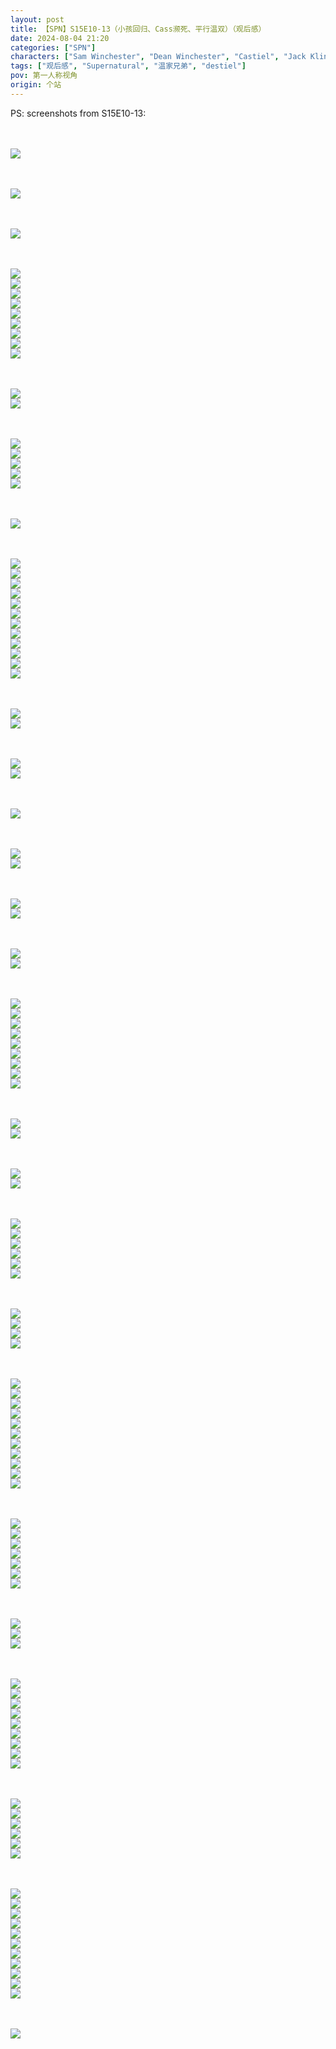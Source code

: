 ```yaml
---
layout: post
title: 【SPN】S15E10-13（小孩回归、Cass濒死、平行温双）（观后感）
date: 2024-08-04 21:20
categories: ["SPN"]
characters: ["Sam Winchester", "Dean Winchester", "Castiel", "Jack Kline"]
tags: ["观后感", "Supernatural", "温家兄弟", "destiel"]
pov: 第一人称视角
origin: 个站
---
```


PS: screenshots from S15E10-13:

<br><br>
![](/assets/images/SPN/S15/2024-08-02-SPN-1510-1.jpg)
<br>

<br><br>
![](/assets/images/SPN/S15/2024-08-02-SPN-1511-1.jpg)
<br>

<br><br>
![](/assets/images/SPN/S15/2024-08-03-SPN-1511-2.jpg)
<br>

<br><br>
![](/assets/images/SPN/S15/2024-08-03-SPN-1511-3.jpg)
<br>
![](/assets/images/SPN/S15/2024-08-03-SPN-1511-4.jpg)
<br>
![](/assets/images/SPN/S15/2024-08-03-SPN-1511-5.jpg)
<br>
![](/assets/images/SPN/S15/2024-08-03-SPN-1511-6.jpg)
<br>
![](/assets/images/SPN/S15/2024-08-03-SPN-1511-7.jpg)
<br>
![](/assets/images/SPN/S15/2024-08-03-SPN-1511-8.jpg)
<br>
![](/assets/images/SPN/S15/2024-08-03-SPN-1511-9.jpg)
<br>
![](/assets/images/SPN/S15/2024-08-03-SPN-1511-10.jpg)
<br>
![](/assets/images/SPN/S15/2024-08-03-SPN-1511-11.jpg)
<br>

<br><br>
![](/assets/images/SPN/S15/2024-08-03-SPN-1511-12.jpg)
<br>
![](/assets/images/SPN/S15/2024-08-03-SPN-1511-13.jpg)
<br>

<br><br>
![](/assets/images/SPN/S15/2024-08-03-SPN-1512-1.jpg)
<br>
![](/assets/images/SPN/S15/2024-08-03-SPN-1512-2.jpg)
<br>
![](/assets/images/SPN/S15/2024-08-03-SPN-1512-3.jpg)
<br>
![](/assets/images/SPN/S15/2024-08-03-SPN-1512-4.jpg)
<br>
![](/assets/images/SPN/S15/2024-08-03-SPN-1512-5.jpg)
<br>

<br><br>
![](/assets/images/SPN/S15/2024-08-03-SPN-1512-6.jpg)
<br>

<br><br>
![](/assets/images/SPN/S15/2024-08-03-SPN-1512-7.jpg)
<br>
![](/assets/images/SPN/S15/2024-08-03-SPN-1512-8.jpg)
<br>
![](/assets/images/SPN/S15/2024-08-03-SPN-1512-9.jpg)
<br>
![](/assets/images/SPN/S15/2024-08-03-SPN-1512-10.jpg)
<br>
![](/assets/images/SPN/S15/2024-08-03-SPN-1512-11.jpg)
<br>
![](/assets/images/SPN/S15/2024-08-03-SPN-1512-12.jpg)
<br>
![](/assets/images/SPN/S15/2024-08-03-SPN-1512-13.jpg)
<br>
![](/assets/images/SPN/S15/2024-08-03-SPN-1512-14.jpg)
<br>
![](/assets/images/SPN/S15/2024-08-03-SPN-1512-15.jpg)
<br>
![](/assets/images/SPN/S15/2024-08-03-SPN-1512-16.jpg)
<br>
![](/assets/images/SPN/S15/2024-08-03-SPN-1512-17.jpg)
<br>
![](/assets/images/SPN/S15/2024-08-03-SPN-1512-18.jpg)
<br>

<br><br>
![](/assets/images/SPN/S15/2024-08-03-SPN-1512-19.jpg)
<br>
![](/assets/images/SPN/S15/2024-08-03-SPN-1512-20.jpg)
<br>

<br><br>
![](/assets/images/SPN/S15/2024-08-03-SPN-1512-21.jpg)
<br>
![](/assets/images/SPN/S15/2024-08-03-SPN-1512-22.jpg)
<br>

<br><br>
![](/assets/images/SPN/S15/2024-08-03-SPN-1512-23.jpg)
<br>

<br><br>
![](/assets/images/SPN/S15/2024-08-03-SPN-1512-24.jpg)
<br>
![](/assets/images/SPN/S15/2024-08-03-SPN-1512-25.jpg)
<br>

<br><br>
![](/assets/images/SPN/S15/2024-08-03-SPN-1512-26.jpg)
<br>
![](/assets/images/SPN/S15/2024-08-03-SPN-1512-27.jpg)
<br>

<br><br>
![](/assets/images/SPN/S15/2024-08-03-SPN-1513-1.jpg)
<br>
![](/assets/images/SPN/S15/2024-08-04-SPN-1513-45.jpg)
<br>

<br><br>
![](/assets/images/SPN/S15/2024-08-03-SPN-1513-5.jpg)
<br>
![](/assets/images/SPN/S15/2024-08-03-SPN-1513-6.jpg)
<br>
![](/assets/images/SPN/S15/2024-08-03-SPN-1513-7.jpg)
<br>
![](/assets/images/SPN/S15/2024-08-03-SPN-1513-8.jpg)
<br>
![](/assets/images/SPN/S15/2024-08-03-SPN-1513-9.jpg)
<br>
![](/assets/images/SPN/S15/2024-08-03-SPN-1513-10.jpg)
<br>
![](/assets/images/SPN/S15/2024-08-03-SPN-1513-11.jpg)
<br>
![](/assets/images/SPN/S15/2024-08-03-SPN-1513-12.jpg)
<br>
![](/assets/images/SPN/S15/2024-08-03-SPN-1513-13.jpg)
<br>

<br><br>
![](/assets/images/SPN/S15/2024-08-03-SPN-1513-14.jpg)
<br>
![](/assets/images/SPN/S15/2024-08-03-SPN-1513-15.jpg)
<br>

<br><br>
![](/assets/images/SPN/S15/2024-08-03-SPN-1513-16.jpg)
<br>
![](/assets/images/SPN/S15/2024-08-03-SPN-1513-17.jpg)
<br>

<br><br>
![](/assets/images/SPN/S15/2024-08-03-SPN-1513-18.jpg)
<br>
![](/assets/images/SPN/S15/2024-08-03-SPN-1513-19.jpg)
<br>
![](/assets/images/SPN/S15/2024-08-03-SPN-1513-20.jpg)
<br>
![](/assets/images/SPN/S15/2024-08-03-SPN-1513-21.jpg)
<br>
![](/assets/images/SPN/S15/2024-08-03-SPN-1513-22.jpg)
<br>
![](/assets/images/SPN/S15/2024-08-03-SPN-1513-23.jpg)
<br>

<br><br>
![](/assets/images/SPN/S15/2024-08-03-SPN-1513-24.jpg)
<br>
![](/assets/images/SPN/S15/2024-08-03-SPN-1513-25.jpg)
<br>
![](/assets/images/SPN/S15/2024-08-03-SPN-1513-26.jpg)
<br>
![](/assets/images/SPN/S15/2024-08-03-SPN-1513-27.jpg)
<br>

<br><br>
![](/assets/images/SPN/S15/2024-08-03-SPN-1513-28.jpg)
<br>
![](/assets/images/SPN/S15/2024-08-03-SPN-1513-29.jpg)
<br>
![](/assets/images/SPN/S15/2024-08-03-SPN-1513-30.jpg)
<br>
![](/assets/images/SPN/S15/2024-08-03-SPN-1513-31.jpg)
<br>
![](/assets/images/SPN/S15/2024-08-03-SPN-1513-32.jpg)
<br>
![](/assets/images/SPN/S15/2024-08-03-SPN-1513-33.jpg)
<br>
![](/assets/images/SPN/S15/2024-08-03-SPN-1513-34.jpg)
<br>
![](/assets/images/SPN/S15/2024-08-03-SPN-1513-35.jpg)
<br>
![](/assets/images/SPN/S15/2024-08-03-SPN-1513-36.jpg)
<br>
![](/assets/images/SPN/S15/2024-08-03-SPN-1513-37.jpg)
<br>
![](/assets/images/SPN/S15/2024-08-04-SPN-1513-38.jpg)
<br>

<br><br>
![](/assets/images/SPN/S15/2024-08-04-SPN-1513-39.jpg)
<br>
![](/assets/images/SPN/S15/2024-08-04-SPN-1513-40.jpg)
<br>
![](/assets/images/SPN/S15/2024-08-04-SPN-1513-41.jpg)
<br>
![](/assets/images/SPN/S15/2024-08-04-SPN-1513-42.jpg)
<br>
![](/assets/images/SPN/S15/2024-08-04-SPN-1513-43.jpg)
<br>
![](/assets/images/SPN/S15/2024-08-04-SPN-1513-44.jpg)
<br>
![](/assets/images/SPN/S15/2024-08-04-SPN-1513-46.jpg)
<br>

<br><br>
![](/assets/images/SPN/S15/2024-08-04-SPN-1513-47.jpg)
<br>
![](/assets/images/SPN/S15/2024-08-04-SPN-1513-48.jpg)
<br>
![](/assets/images/SPN/S15/2024-08-04-SPN-1513-49.jpg)
<br>

<br><br>
![](/assets/images/SPN/S15/2024-08-04-SPN-1513-50.jpg)
<br>
![](/assets/images/SPN/S15/2024-08-04-SPN-1513-51.jpg)
<br>
![](/assets/images/SPN/S15/2024-08-04-SPN-1513-52.jpg)
<br>
![](/assets/images/SPN/S15/2024-08-04-SPN-1513-53.jpg)
<br>
![](/assets/images/SPN/S15/2024-08-04-SPN-1513-54.jpg)
<br>
![](/assets/images/SPN/S15/2024-08-04-SPN-1513-55.jpg)
<br>
![](/assets/images/SPN/S15/2024-08-04-SPN-1513-56.jpg)
<br>
![](/assets/images/SPN/S15/2024-08-04-SPN-1513-57.jpg)
<br>
![](/assets/images/SPN/S15/2024-08-04-SPN-1513-58.jpg)
<br>

<br><br>
![](/assets/images/SPN/S15/2024-08-04-SPN-1513-59.jpg)
<br>
![](/assets/images/SPN/S15/2024-08-04-SPN-1513-60.jpg)
<br>
![](/assets/images/SPN/S15/2024-08-04-SPN-1513-61.jpg)
<br>
![](/assets/images/SPN/S15/2024-08-04-SPN-1513-62.jpg)
<br>
![](/assets/images/SPN/S15/2024-08-04-SPN-1513-63.jpg)
<br>
![](/assets/images/SPN/S15/2024-08-04-SPN-1513-64.jpg)
<br>


<br><br>
![](/assets/images/SPN/S15/2024-08-03-SPN-1513-2.jpg)
<br>
![](/assets/images/SPN/S15/2024-08-03-SPN-1513-3.jpg)
<br>
![](/assets/images/SPN/S15/2024-08-03-SPN-1513-4.jpg)
<br>
![](/assets/images/SPN/S15/2024-08-04-SPN-1513-65.jpg)
<br>
![](/assets/images/SPN/S15/2024-08-04-SPN-1513-66.jpg)
<br>
![](/assets/images/SPN/S15/2024-08-04-SPN-1513-67.jpg)
<br>
![](/assets/images/SPN/S15/2024-08-04-SPN-1513-68.jpg)
<br>
![](/assets/images/SPN/S15/2024-08-04-SPN-1513-69.jpg)
<br>
![](/assets/images/SPN/S15/2024-08-04-SPN-1513-70.jpg)
<br>
![](/assets/images/SPN/S15/2024-08-04-SPN-1513-71.jpg)
<br>
![](/assets/images/SPN/S15/2024-08-04-SPN-1513-72.jpg)
<br>

<br><br>
![](/assets/images/SPN/S15/2024-08-04-SPN-1513-73.jpg)
<br>
